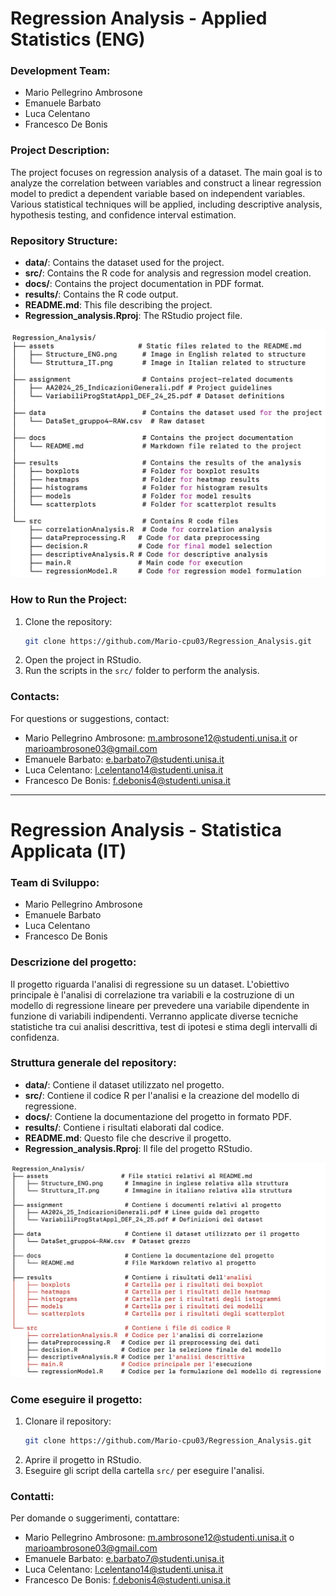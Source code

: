 # Regression Analysis - Applied Statistics (ENG)

### Development Team:
- Mario Pellegrino Ambrosone
- Emanuele Barbato
- Luca Celentano
- Francesco De Bonis

### Project Description:
The project focuses on regression analysis of a dataset. The main goal is to analyze the correlation between variables and construct a linear regression model to predict a dependent variable based on independent variables. Various statistical techniques will be applied, including descriptive analysis, hypothesis testing, and confidence interval estimation.

### Repository Structure:
- **data/**: Contains the dataset used for the project.
- **src/**: Contains the R code for analysis and regression model creation.
- **docs/**: Contains the project documentation in PDF format.
- **results/**: Contains the R code output.
- **README.md**: This file describing the project.
- **Regression_analysis.Rproj**: The RStudio project file.

![Graphic representation of the project's structure](./assets/Structure_ENG.png)

### How to Run the Project:
1. Clone the repository:
    ```bash
    git clone https://github.com/Mario-cpu03/Regression_Analysis.git
    ```
2. Open the project in RStudio.
3. Run the scripts in the `src/` folder to perform the analysis.

### Contacts:
For questions or suggestions, contact:
- Mario Pellegrino Ambrosone: m.ambrosone12@studenti.unisa.it or marioambrosone03@gmail.com
- Emanuele Barbato: e.barbato7@studenti.unisa.it
- Luca Celentano: l.celentano14@studenti.unisa.it
- Francesco De Bonis: f.debonis4@studenti.unisa.it


--------------------------------------------------------------------


# Regression Analysis - Statistica Applicata (IT)

### Team di Sviluppo:
- Mario Pellegrino Ambrosone
- Emanuele Barbato
- Luca Celentano
- Francesco De Bonis

### Descrizione del progetto:
Il progetto riguarda l'analisi di regressione su un dataset. L'obiettivo principale è l'analisi di correlazione tra variabili e la costruzione di un modello di regressione lineare per prevedere una variabile dipendente in funzione di variabili indipendenti. Verranno applicate diverse tecniche statistiche tra cui analisi descrittiva, test di ipotesi e stima degli intervalli di confidenza.

### Struttura generale del repository:
- **data/**: Contiene il dataset utilizzato nel progetto.
- **src/**: Contiene il codice R per l'analisi e la creazione del modello di regressione.
- **docs/**: Contiene la documentazione del progetto in formato PDF.
- **results/**: Contiene i risultati elaborati dal codice.
- **README.md**: Questo file che descrive il progetto.
- **Regression_analysis.Rproj**: Il file del progetto RStudio.

![Rappresentazione grafica della struttura](./assets/Struttura_IT.png)

### Come eseguire il progetto:
1. Clonare il repository:
    ```bash
    git clone https://github.com/Mario-cpu03/Regression_Analysis.git
    ```
2. Aprire il progetto in RStudio.
3. Eseguire gli script della cartella `src/` per eseguire l'analisi.

### Contatti:
Per domande o suggerimenti, contattare:
- Mario Pellegrino Ambrosone: m.ambrosone12@studenti.unisa.it o marioambrosone03@gmail.com
- Emanuele Barbato: e.barbato7@studenti.unisa.it
- Luca Celentano: l.celentano14@studenti.unisa.it
- Francesco De Bonis: f.debonis4@studenti.unisa.it
